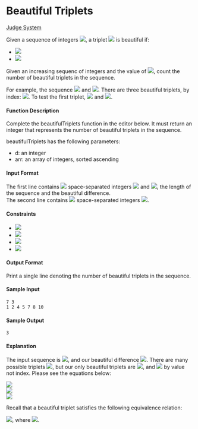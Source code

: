 # Beautiful Triplets

[Judge System](https://www.hackerrank.com/challenges/beautiful-triplets/problem)

Given a sequence of integers <img src="https://latex.codecogs.com/svg.latex?\Large&space;a">, a triplet <img src="https://latex.codecogs.com/svg.latex?\Large&space;(a[i],a[j],a[k])"> is beautiful if:

- <img src="https://latex.codecogs.com/svg.latex?\Large&space;i<j<k">
- <img src="https://latex.codecogs.com/svg.latex?\Large&space;a[j]-a[i]=a[k]-a[j]=d">

Given an increasing sequenc of integers and the value of <img src="https://latex.codecogs.com/svg.latex?\Large&space;d">, count the number of beautiful triplets in the sequence.

For example, the sequence <img src="https://latex.codecogs.com/svg.latex?\Large&space;arr=[2,2,3,4,5]"> and <img src="https://latex.codecogs.com/svg.latex?\Large&space;d=1">. There are three beautiful triplets, by index: <img src="https://latex.codecogs.com/svg.latex?\Large&space;[i,j,k]=[0,2,3],[1,2,3],[2,3,4]">. To test the first triplet, <img src="https://latex.codecogs.com/svg.latex?\Large&space;arr[j]-arr[i]=3-2=1"> and <img src="https://latex.codecogs.com/svg.latex?\Large&space;arr[k]-arr[j]=4-3=1">.

#### Function Description

Complete the beautifulTriplets function in the editor below. It must return an integer that represents the number of beautiful triplets in the sequence.

beautifulTriplets has the following parameters:

- d: an integer
- arr: an array of integers, sorted ascending

#### Input Format

The first line contains <img src="https://latex.codecogs.com/svg.latex?\Large&space;2"> space-separated integers <img src="https://latex.codecogs.com/svg.latex?\Large&space;n"> and <img src="https://latex.codecogs.com/svg.latex?\Large&space;d">, the length of the sequence and the beautiful difference.<br>
The second line contains <img src="https://latex.codecogs.com/svg.latex?\Large&space;n"> space-separated integers <img src="https://latex.codecogs.com/svg.latex?\Large&space;arr[i]">.

#### Constraints
- <img src="https://latex.codecogs.com/svg.latex?\Large&space;1\le{n}\le{10^4}">
- <img src="https://latex.codecogs.com/svg.latex?\Large&space;1\le{d}\le{20}">
- <img src="https://latex.codecogs.com/svg.latex?\Large&space;0\le{arr[i]\le{2\tims{10^4}}}">
- <img src="https://latex.codecogs.com/svg.latex?\Large&space;arr[i]>arr[i-1]">

#### Output Format

Print a single line denoting the number of beautiful triplets in the sequence.

#### Sample Input
````
7 3
1 2 4 5 7 8 10
````
#### Sample Output
````
3
````
#### Explanation

The input sequence is <img src="https://latex.codecogs.com/svg.latex?\Large&space;1,2,4,5,7,8,10">, and our beautiful difference <img src="https://latex.codecogs.com/svg.latex?\Large&space;d=3">. There are many possible triplets <img src="https://latex.codecogs.com/svg.latex?\Large&space;(arr[i],arr[j],arr[k])">, but our only beautiful triplets are <img src="https://latex.codecogs.com/svg.latex?\Large&space;(1,4,7),(4,7,10)">, and <img src="https://latex.codecogs.com/svg.latex?\Large&space;(2,5,8)"> by value not index. Please see the equations below:

<img src="https://latex.codecogs.com/svg.latex?\Large&space;7-4=4-1=3=d"><br>
<img src="https://latex.codecogs.com/svg.latex?\Large&space;10-7=7-4=3=d"><br>
<img src="https://latex.codecogs.com/svg.latex?\Large&space;8-5=5-2=3=d">

Recall that a beautiful triplet satisfies the following equivalence relation:

<img src="https://latex.codecogs.com/svg.latex?\Large&space;arr[j]-arr[i]=arr[k]-arr[j]=d">, where <img src="https://latex.codecogs.com/svg.latex?\Large&space;i<j<k">. 
